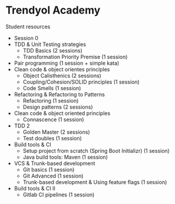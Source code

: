 # Trendyol Academy

Student resources


* Session 0
* TDD & Unit Testing strategies
  * TDD Basics (2 sessions)
  * Transformation Priority Premise (1 session)
* Pair programming (1 session + simple kata)
* Clean code & object orientes principles
  * Object Calisthenics (2 sessions)
  * Coupling/Cohesion/SOLID principles (1 session)
  * Code Smells (1 session)
* Refactoring & Refactoring to Patterns
  * Refactoring (1 session)
  * Design patterns (2 sessions)
* Clean code & object oriented principles
  * Connascence (1 session)
* TDD 2
  * Golden Master (2 sessions)
  * Test doubles (1 session)
* Build tools & CI
  * Setup project from scratch (Spring Boot Initializr) (1 session)
  * Java build tools: Maven (1 session)
* VCS & Trunk-based development
  * Git basics (1 session)
  * Git Advanced (1 session)
  * Trunk-based development & Using feature flags (1 session)
* Build tools & CI II
  * Gitlab CI pipelines (1 session)